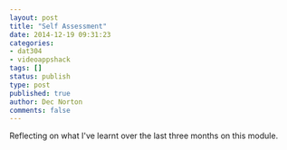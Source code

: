 ```yaml
---
layout: post
title: "Self Assessment"
date: 2014-12-19 09:31:23
categories:
- dat304
- videoappshack
tags: []
status: publish
type: post
published: true
author: Dec Norton
comments: false
---
```


Reflecting on what I've learnt over the last three months on this module.

<!--more-->